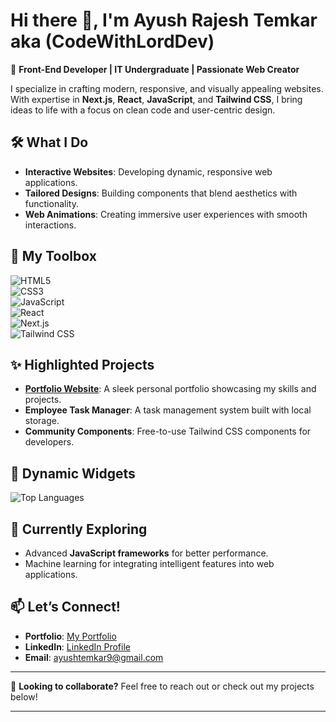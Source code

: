 # Hi there 👋, I'm Ayush Rajesh Temkar aka (CodeWithLordDev)

🚀 **Front-End Developer | IT Undergraduate | Passionate Web Creator**  

I specialize in crafting modern, responsive, and visually appealing websites. With expertise in **Next.js**, **React**, **JavaScript**, and **Tailwind CSS**, I bring ideas to life with a focus on clean code and user-centric design.  

## 🛠️ **What I Do**  
- **Interactive Websites**: Developing dynamic, responsive web applications.  
- **Tailored Designs**: Building components that blend aesthetics with functionality.  
- **Web Animations**: Creating immersive user experiences with smooth interactions.  

## 💼 **My Toolbox**  
![HTML5](https://img.shields.io/badge/HTML5-E34F26?style=flat&logo=html5&logoColor=white)  
![CSS3](https://img.shields.io/badge/CSS3-1572B6?style=flat&logo=css3&logoColor=white)  
![JavaScript](https://img.shields.io/badge/JavaScript-F7DF1E?style=flat&logo=javascript&logoColor=black)  
![React](https://img.shields.io/badge/React-61DAFB?style=flat&logo=react&logoColor=black)  
![Next.js](https://img.shields.io/badge/Next.js-000000?style=flat&logo=next.js&logoColor=white)  
![Tailwind CSS](https://img.shields.io/badge/TailwindCSS-06B6D4?style=flat&logo=tailwindcss&logoColor=white)  

## ✨ **Highlighted Projects**  
- **[Portfolio Website](https://blog-ten-blond-41.vercel.app/)**: A sleek personal portfolio showcasing my skills and projects.  
- **Employee Task Manager**: A task management system built with local storage.  
- **Community Components**: Free-to-use Tailwind CSS components for developers.  

## 🌟 **Dynamic Widgets**  

![Top Languages](https://github-readme-stats.vercel.app/api/top-langs/?username=CodeWithLordDEv&layout=compact&theme=radical)

## 🌱 **Currently Exploring**  
- Advanced **JavaScript frameworks** for better performance.  
- Machine learning for integrating intelligent features into web applications.  

## 📫 **Let’s Connect!**  
- **Portfolio**: [My Portfolio](https://blog-ten-blond-41.vercel.app/)  
- **LinkedIn**: [LinkedIn Profile](https://www.linkedin.com/in/ayush-temkar-03b26a28a/)  
- **Email**: [ayushtemkar9@gmail.com](mailto:ayushtemkar9@gmail.com)  

---

🤝 **Looking to collaborate?** Feel free to reach out or check out my projects below!  

---
